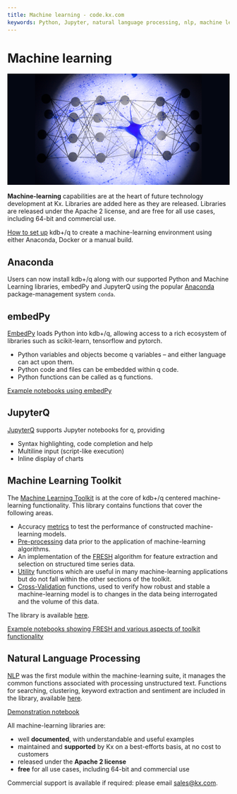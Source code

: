 ```yaml
---
title: Machine learning - code.kx.com
keywords: Python, Jupyter, natural language processing, nlp, machine learning, ml, sentiment, Anaconda, Docker
---
```


# <i class="fas fa-share-alt"></i> Machine learning

![Machine learning](../img/ml.png)


**Machine-learning** capabilities are at the heart of future technology development at Kx. Libraries are added here as they are released. Libraries are released under the Apache 2 license, and are free for all use cases, including 64-bit and commercial use.

<i class="far fa-hand-point-right"></i> [How to set up](setup) kdb+/q to create a machine-learning environment using either Anaconda, Docker or a manual build.

## Anaconda


Users can now install kdb+/q along with our supported Python and Machine Learning libraries, embedPy and JupyterQ using the popular [Anaconda](https://anaconda.org/) package-management system `conda`.


## embedPy

[EmbedPy](embedpy/) loads Python into kdb+/q, allowing access to a rich ecosystem of libraries such as scikit-learn, tensorflow and pytorch.

-   Python variables and objects become q variables – and either language can act upon them. 
-   Python code and files can be embedded within q code.
-   Python functions can be called as q functions.

<i class="far fa-hand-point-right"></i> [Example notebooks using embedPy](https://github.com/KxSystems/mlnotebooks)


## JupyterQ

[JupyterQ](jupyterq/) supports Jupyter notebooks for q, providing

-   Syntax highlighting, code completion and help
-   Multiline input (script-like execution)
-   Inline display of charts


## Machine Learning Toolkit

The [Machine Learning Toolkit](toolkit/) is at the core of kdb+/q centered machine-learning functionality. This library contains functions that cover the following areas.

-  Accuracy [metrics](toolkit/utilities/metric.md) to test the performance of constructed machine-learning models.
-  [Pre-processing](toolkit/utilities/preproc.md) data prior to the application of machine-learning algorithms.
-  An implementation of the [FRESH](toolkit/fresh.md) algorithm for feature extraction and selection on structured time series data. 
-  [Utility](toolkit/utilities/util.md) functions which are useful in many machine-learning applications but do not fall within the other sections of the toolkit.
-  [Cross-Validation](toolkit/xval.md) functions, used to verify how robust and stable a machine-learning model is to changes in the data being interrogated and the volume of this data.

The library is available [here](https://github.com/KxSystems/ml).

<i class="far fa-hand-point-right"></i> [Example notebooks showing FRESH and various aspects of toolkit functionality](https://github.com/KxSystems/ml/tree/master/fresh/notebooks) 


## Natural Language Processing 

[NLP](nlp) was the first module within the machine-learning suite, it manages the common functions associated with processing unstructured text. Functions for searching, clustering, keyword extraction and sentiment are included in the library, available [here](https://github.com/KxSystems/nlp).

<i class="far fa-hand-point-right"></i> [Demonstration notebook](https://github.com/KxSystems/mlnotebooks/blob/master/notebooks/ML07%20Natural%20Language%20Processing.ipynb)


All machine-learning libraries are:

-   well **documented**, with understandable and useful examples
-   maintained and **supported** by Kx on a best-efforts basis, at no cost to customers
-   released under the **Apache 2 license**
-   **free** for all use cases, including 64-bit and commercial use

Commercial support is available if required: please email sales@kx.com.
